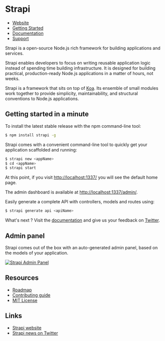 # Strapi
- [Website](http://strapi.io/)
- [Getting Started](#user-content-getting-started-in-a-minute)
- [Documentation](http://strapi.io/documentation)
- [Support](http://strapi.io/support)

Strapi is a open-source Node.js rich framework for building applications and services.

Strapi enables developers to focus on writing reusable application logic instead of spending time
building infrastructure. It is designed for building practical, production-ready Node.js applications
in a matter of hours, not weeks.

Strapi is a framework that sits on top of [Koa](http://koajs.com/). Its ensemble of small modules work
together to provide simplicity, maintainability, and structural conventions to Node.js applications.

## Getting started in a minute

To install the latest stable release with the npm command-line tool:

```bash
$ npm install strapi -g
```

Strapi comes with a convenient command-line tool to quickly get your application scaffolded and running:

```bash
$ strapi new <appName>
$ cd <appName>
$ strapi start
```

At this point, if you visit [http://localhost:1337/](http://localhost:1337/) you will see the default home page.

The admin dashboard is available at [http://localhost:1337/admin/](http://localhost:1337/admin/).

Easily generate a complete API with controllers, models and routes using:

```bash
$ strapi generate api <apiName>
```

What's next ? Visit the [documentation](http://strapi.io/documentation) and give us your feedback on [Twitter](https://twitter.com/strapijs).

## Admin panel

Strapi comes out of the box with an auto-generated admin panel, based on the models of your application.

[![Strapi Admin Panel](http://strapi.io/assets/images/strapi-admin.jpg "Strapi Admin Panel")](http://strapi.io/documentation/admin)


## Resources

- [Roadmap](ROADMAP.md)
- [Contributing guide](CONTRIBUTING.md)
- [MIT License](LICENSE.md)

## Links

- [Strapi website](http://strapi.io/)
- [Strapi news on Twitter](https://twitter.com/strapijs)
